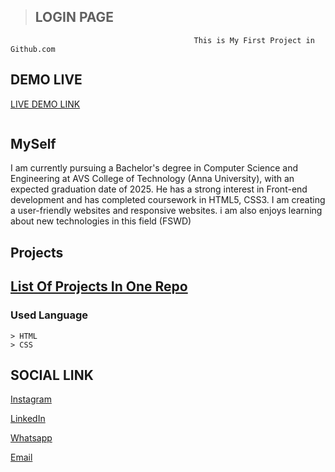 > ## LOGIN PAGE

```
                                         This is My First Project in Github.com
```

## DEMO LIVE

[LIVE DEMO LINK](https://balamuruganpm.github.io/frontend-project1/)

<img src="">

## MySelf

I am currently pursuing a Bachelor's degree in Computer Science and Engineering at AVS College of Technology (Anna University), with an expected graduation date of 2025. He has a strong interest in Front-end development and has completed coursework in HTML5, CSS3. I am creating a user-friendly websites and responsive websites. i am also enjoys learning about new technologies in this field (FSWD)

## Projects

## [List Of Projects In One Repo](https://github.com/Balamuruganpm/MyAllProjects)

### Used Language
```
> HTML
> CSS
```

## SOCIAL LINK

[Instagram](https://instagram.com/balaselfie_bd)

[LinkedIn](https://www.linkedin.com/in/balamurugan-p-m)

[Whatsapp](https://wa.me/+919677804820)

[Email](mailto:balamuruganedsty@gmail.com)

